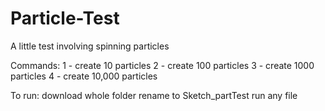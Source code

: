 # Particle-Test
A little test involving spinning particles

Commands:
1 - create 10 particles
2 - create 100 particles
3 - create 1000 particles
4 - create 10,000 particles

To run:
download whole folder
rename to Sketch_partTest
run any file

